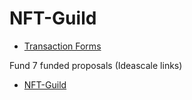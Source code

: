 # NFT-Guild

- [Transaction Forms](https://github.com/treasuryguild/NFT-Guild/issues/new/choose)

Fund 7 funded proposals (Ideascale links)

- [NFT-Guild](https://cardano.ideascale.com/c/idea/384031)

